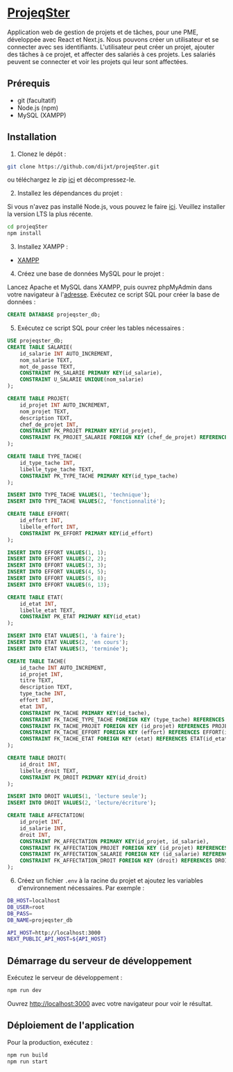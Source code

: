 # [ProjeqSter](https://projeq-ster.vercel.app)

Application web de gestion de projets et de tâches, pour une PME, développée avec React et Next.js.
Nous pouvons créer un utilisateur et se connecter avec ses identifiants. L'utilisateur peut créer un projet, ajouter des tâches à ce projet, et affecter des salariés à ces projets. Les salariés peuvent se connecter et voir les projets qui leur sont affectées.

## Prérequis

- git (facultatif)
- Node.js (npm)
- MySQL (XAMPP)

## Installation

1. Clonez le dépôt :

```bash
git clone https://github.com/dijxt/projeqSter.git
```

ou téléchargez le zip [ici](https://github.com/dijxt/projeqSter/archive/refs/heads/main.zip) et décompressez-le.

2. Installez les dépendances du projet :

Si vous n'avez pas installé Node.js, vous pouvez le faire [ici](https://nodejs.org/en/download/). Veuillez installer la version LTS la plus récente.

```bash
cd projeqSter
npm install
```

3. Installez XAMPP :

- [XAMPP](https://www.apachefriends.org/fr/download.html)

4. Créez une base de données MySQL pour le projet :

Lancez Apache et MySQL dans XAMPP, puis ouvrez phpMyAdmin dans votre navigateur à l'[adresse](http://localhost/phpmyadmin/).
Exécutez ce script SQL pour créer la base de données :

```sql
CREATE DATABASE projeqster_db;
```

5. Exécutez ce script SQL pour créer les tables nécessaires :

```sql
USE projeqster_db;
CREATE TABLE SALARIE(
    id_salarie INT AUTO_INCREMENT,
    nom_salarie TEXT,
    mot_de_passe TEXT,
    CONSTRAINT PK_SALARIE PRIMARY KEY(id_salarie),
    CONSTRAINT U_SALARIE UNIQUE(nom_salarie)
);

CREATE TABLE PROJET(
    id_projet INT AUTO_INCREMENT,
    nom_projet TEXT,
    description TEXT,
    chef_de_projet INT,
    CONSTRAINT PK_PROJET PRIMARY KEY(id_projet),
    CONSTRAINT FK_PROJET_SALARIE FOREIGN KEY (chef_de_projet) REFERENCES SALARIE(id_salarie)
);

CREATE TABLE TYPE_TACHE(
    id_type_tache INT,
    libelle_type_tache TEXT,
    CONSTRAINT PK_TYPE_TACHE PRIMARY KEY(id_type_tache)
);

INSERT INTO TYPE_TACHE VALUES(1, 'technique');
INSERT INTO TYPE_TACHE VALUES(2, 'fonctionnalité');

CREATE TABLE EFFORT(
    id_effort INT,
    libelle_effort INT,
    CONSTRAINT PK_EFFORT PRIMARY KEY(id_effort)
);

INSERT INTO EFFORT VALUES(1, 1);
INSERT INTO EFFORT VALUES(2, 2);
INSERT INTO EFFORT VALUES(3, 3);
INSERT INTO EFFORT VALUES(4, 5);
INSERT INTO EFFORT VALUES(5, 8);
INSERT INTO EFFORT VALUES(6, 13);

CREATE TABLE ETAT(
    id_etat INT,
    libelle_etat TEXT,
    CONSTRAINT PK_ETAT PRIMARY KEY(id_etat)
);

INSERT INTO ETAT VALUES(1, 'à faire');
INSERT INTO ETAT VALUES(2, 'en cours');
INSERT INTO ETAT VALUES(3, 'terminée');

CREATE TABLE TACHE(
    id_tache INT AUTO_INCREMENT,
    id_projet INT,
    titre TEXT,
    description TEXT,
    type_tache INT,
    effort INT,
    etat INT,
    CONSTRAINT PK_TACHE PRIMARY KEY(id_tache),
    CONSTRAINT FK_TACHE_TYPE_TACHE FOREIGN KEY (type_tache) REFERENCES TYPE_TACHE(id_type_tache),
    CONSTRAINT FK_TACHE_PROJET FOREIGN KEY (id_projet) REFERENCES PROJET(id_projet),
    CONSTRAINT FK_TACHE_EFFORT FOREIGN KEY (effort) REFERENCES EFFORT(id_effort),
    CONSTRAINT FK_TACHE_ETAT FOREIGN KEY (etat) REFERENCES ETAT(id_etat)
);

CREATE TABLE DROIT(
    id_droit INT,
    libelle_droit TEXT,
    CONSTRAINT PK_DROIT PRIMARY KEY(id_droit)
);

INSERT INTO DROIT VALUES(1, 'lecture seule');
INSERT INTO DROIT VALUES(2, 'lecture/écriture');

CREATE TABLE AFFECTATION(
    id_projet INT,
    id_salarie INT,
    droit INT,
    CONSTRAINT PK_AFFECTATION PRIMARY KEY(id_projet, id_salarie),
    CONSTRAINT FK_AFFECTATION_PROJET FOREIGN KEY (id_projet) REFERENCES PROJET(id_projet),
    CONSTRAINT FK_AFFECTATION_SALARIE FOREIGN KEY (id_salarie) REFERENCES SALARIE(id_salarie),
    CONSTRAINT FK_AFFECTATION_DROIT FOREIGN KEY (droit) REFERENCES DROIT(id_droit)
);

```

6. Créez un fichier `.env` à la racine du projet et ajoutez les variables d'environnement nécessaires. Par exemple :

```bash
DB_HOST=localhost
DB_USER=root
DB_PASS=
DB_NAME=projeqster_db

API_HOST=http://localhost:3000
NEXT_PUBLIC_API_HOST=${API_HOST}
```

## Démarrage du serveur de développement

Exécutez le serveur de développement :

```bash
npm run dev
```

Ouvrez [http://localhost:3000](http://localhost:3000) avec votre navigateur pour voir le résultat.

## Déploiement de l'application

Pour la production, exécutez :

```bash
npm run build
npm run start
```
